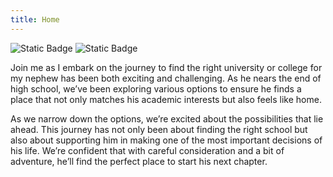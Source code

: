 ```yaml
---
title: Home
---
```

![Static Badge](https://img.shields.io/badge/0ld-Camel-blue) ![Static Badge](https://img.shields.io/badge/Camel-brightgreen?style=flat&logo=ocaml&logoColor=black&logoSize=auto&label=0ld&labelColor=abcdef&color=fedcba&cacheSeconds=3600&link=https%3A%2F%2F0ldcamel.github.io)

Join me as I embark on the journey to find the right university or college for my nephew has been both exciting and challenging. As he nears the end of high school, we’ve been exploring various options to ensure he finds a place that not only matches his academic interests but also feels like home.  

  
As we narrow down the options, we’re excited about the possibilities that lie ahead. This journey has not only been about finding the right school but also about supporting him in making one of the most important decisions of his life. We’re confident that with careful consideration and a bit of adventure, he’ll find the perfect place to start his next chapter.


